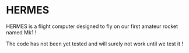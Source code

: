 # HERMES
HERMES is a flight computer designed to fly on our first amateur rocket named Mk1 !

The code has not been yet tested and will surely not work until we test it !
